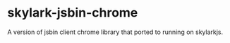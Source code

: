 # skylark-jsbin-chrome
A version of jsbin client chrome library that ported to running on skylarkjs.
